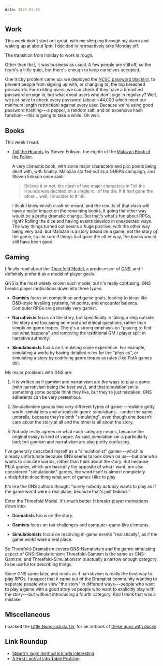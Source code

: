 ```yaml
---
date: 2021-01-10
---
```


## Work

This week didn't start out great, with me sleeping through my alarm
and waking up at about 1pm.  I decided to retroactively take Monday
off.

The transition from holiday to work is rough.

Other than that, it was business as usual.  A few people are still
off, so the team's a little quiet, but there's enough to keep
ourselves occupied.

One tricky problem came up: we deployed the [NCSC password
blacklist][], to prevent people from signing up with, or changing to,
the top breached passwords.  For existing users, we can check if they
have a breached password on sign in, but what about users who don't
sign in regularly?  Well, we just have to check every password (about
~44,000 which meet our minimum length restriction) against every user.
Because we're using good password hashing---a pepper, a random salt,
and an expensive hash function---this is going to take a while.  Oh
well.

[NCSC password blacklist]: https://www.ncsc.gov.uk/blog-post/passwords-passwords-everywhere

## Books

This week I read:

- [Toll the Hounds][] by Steven Erikson, the eighth of the [Malazan Book of the Fallen][].

  A very climactic book, with some major characters and plot points
  being dealt with, with finality.  Malazan started out as a GURPS
  campaign, and Steven Erikson once said:

  > Believe it or not, the clash of two major characters in Toll the
  > Hounds was decided on a single roll of the die.  If it had gone
  > the other... well, I shudder to think.

  I think I know which clash he meant, and the results of that clash
  will have a major impact on the remaining books, it going the other
  way would be a pretty dramatic change.  But that's what's fun about
  RPGs, right?  Rolling the dice and having events develop in
  unexpected ways.  The way things turned out seems a huge positive,
  with the other way being very bad; but Malazan is a story *based on*
  a game, not the story *of* the game, so I'm sure if things had gone
  the other way, the books would still have been good.

[Toll the Hounds]: https://en.wikipedia.org/wiki/Toll_the_Hounds
[Malazan Book of the Fallen]: https://en.wikipedia.org/wiki/Malazan_Book_of_the_Fallen

## Gaming

I finally read about the [Threefold Model][], a predecessor of
[GNS][], and I definitely prefer it as a model of player goals.

GNS is the most widely known such model, but it's really confusing.
GNS breaks player motivations down into three types:

- **Gamists** focus on competition and game goals, leading to ideas
  like D&D-style levelling systems, hit points, and encounter balance.
  Computer RPGs are generally very gamist.

- **Narrativists** focus on the story, but specifically in taking a
  step outside the story and focussing on moral and ethical questions,
  rather than simply on genre tropes.  There's a strong emphasis on
  "playing to find out what happens" and removing the traditional GM /
  player split in narrative authority.

- **Simulationists** focus on simulating some experience.  For
  example, simulating a world by having detailed rules for the
  "physics", or simulating a story by codifying genre tropes as rules
  (like PbtA games do).

My major problems with GNS are:

1. It is written as if gamism and narrativism are *the* ways to play a
   game (with narrativism being *the best* way), and that
   simulationism is something some people think they like, but they're
   just mistaken.  GNS adherents can be very pretentious.

2. Simulationism groups two *very* different types of game---realistic
   gritty world-simulations and unrealistic genre-simulations---under
   the same umbrella, because they're both "simulating", even though
   one doesn't care about the story at all and the other is all about
   the story.

3. Nobody really agrees on what each category means, because the
   original essay is kind of vague.  As said, simulationism is
   particularly bad; but gamism and narrativism are also pretty
   confusing.

I've generally described myself as a "simulationist" gamer---which is
already unfortunate because GNS seems to look down on us---but one who
wants to simulate worlds, rather than think about the story.  But
because PbtA games, which are basically the opposite of what I want,
are also considered "simulationist" games, the word itself is almost
completely unhelpful in describing what sort of games I like to play.


It's like the GNS authors thought "surely nobody *actually* wants to
play as if the game world were a real place, because that's just
tedious."

Enter the Threefold Model.  It's much better.  It breaks player
motivations down into:

- **Dramatists** focus on the story.

- **Gamists** focus on fair challenges and computer-game-like
  elements.

- **Simulationists** focus on resolving in-game events
  "realistically", as if the game world were a real place.

So Threefold-Dramatism covers GNS-Narrativism and the genre-simulating
aspect of GNS-Simulationism; Threefold-Gamism is the same as
GNS-Gamism; and Threefold-Simulationism is actually a narrow enough
category to be useful for describing things.

Since GNS came later, and reads as if narrativism is really the best
way to play RPGs, I suspect that it came out of the Dramatist
community wanting to separate people who view "the story" in different
ways---people who want to play a game with a good story vs people who
want to explicitly play with the story---but without introducing a
fourth category.  And I think that was a mistake.

[Threefold Model]: http://www.darkshire.net/%7Ejhkim/rpg/theory/threefold/faq_v1.html
[GNS]: http://www.indie-rpgs.com/articles/3/

## Miscellaneous

I backed the [Little Nuns kickstarter][], for an artbook of [these
nuns with ducks][].

[Little Nuns kickstarter]: https://www.kickstarter.com/projects/diva01/litttle-nuns
[these nuns with ducks]: https://twitter.com/hyxpk/

## Link Roundup

- [Steam's login method is kinda interesting](https://owlspace.xyz/cybersec/steam-login/)
- [A First Look at Info Table Profiling](https://well-typed.com/blog/2021/01/first-look-at-hi-profiling-mode/)
